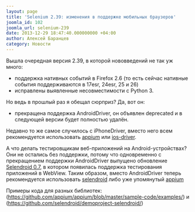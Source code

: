 ```yaml
---
layout: page
title: 'Selenium 2.39: изменения в поддержке мобильных браузеров'
joomla_id: 102
joomla_url: selenium-239
date: 2013-12-29 18:47:40.000000000 +04:00
author: Алексей Баранцев
category: Новости
---
```

Вышла очередная версия 2.39, в которой нововведений не так уж много:

* поддержка нативных событий в Firefox 2.6 (то есть сейчас нативные события поддерживаются в 17esr, 24esr, 25 и 26)
* исправлены выявленные несовместимости с Python 3.

Но ведь в прошлый раз я обещал сюрприз? Да, вот он:

* прекращена поддержка AndroidDriver, он объявлен deprecated и в следующей версии будет полностью удалён.

Недавно то же самое случилось с iPhoneDriver, вместо него всем рекомендуется использовать [appium](http://appium.io/) или [ios-driver](http://ios-driver.github.io/ios-driver/).

А что делать тестировщикам веб-приложений на Android-устройствах? Они не остались без поддержки, потому что одновременно с прекращением поддержки AndroidDriver выпущено обновление [Selendroid 0.7](https://github.com/selendroid/selendroid/releases/tag/0.7.0), в котором появилась поддержка тестирования приложений в WebView. Таким образом, вместо AndroidDriver теперь рекомендуется использовать [selendroid](http://selendroid.io/) либо уже упомянутый [appium](http://appium.io/)

Примеры кода для разных библиотек: (https://github.com/appium/appium/blob/master/sample-code/examples/) и (https://github.com/selendroid/demoproject-selendroid/)
